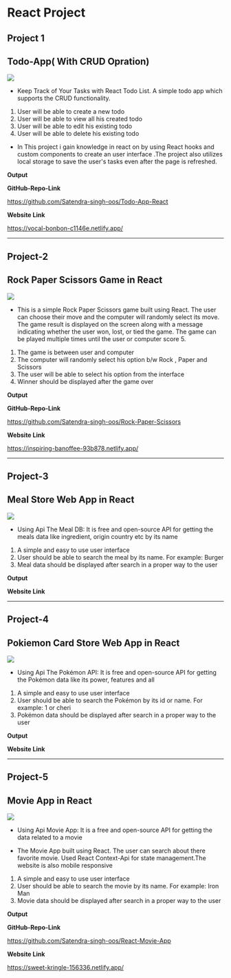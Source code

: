  # React Project #

## Project 1 ##
## Todo-App( With CRUD Opration) ##
![](https://img.shields.io/badge/-Task--1-brightgreen)

- Keep Track of Your Tasks with React Todo List.
A simple todo app which supports the CRUD functionality.

1. User will be able to create a new todo
2. User will be able to view all his created todo
3. User will be able to edit his existing todo
4. User will be able to delete his existing todo

- In This project i gain knowledge in react on by using React hooks and custom components to create an user interface .The project also utilizes local storage to save the user's tasks even after the page is refreshed.


**Output**

**GitHub-Repo-Link**

https://github.com/Satendra-singh-oos/Todo-App-React

**Website Link**

https://vocal-bonbon-c1146e.netlify.app/


<hr>



##  Project-2 ##
## Rock Paper Scissors Game in React ##
![](https://img.shields.io/badge/-Task--2-brightgreen)

- This is a simple Rock Paper Scissors game built using React. The user can choose their move and the computer will randomly select its move. The game result is displayed on the screen along with a message indicating whether the user won, lost, or tied the game. The game can be played multiple times until the user or computer score 5. 


1. The game is between user and computer
2. The computer will randomly select his option b/w Rock , Paper and Scissors
3. The user will be able to select his option from the interface
4. Winner should be displayed after the game over



**Output**

**GitHub-Repo-Link**

https://github.com/Satendra-singh-oos/Rock-Paper-Scissors

**Website Link**

https://inspiring-banoffee-93b878.netlify.app/

<hr>


##  Project-3 ##

## Meal Store Web App in React ##
![](https://img.shields.io/badge/-Task--2-brightgreen)

- Using  Api The Meal DB: It is free and open-source API for getting the meals data like ingredient, origin
country etc by its name


1. A simple and easy to use user interface
2. User should be able to search the meal by its name. For example: Burger
3. Meal data should be displayed after search in a proper way to the user


**Output**


**Website Link**

<hr>



##  Project-4 ##

## Pokiemon Card Store Web App in React ##
![](https://img.shields.io/badge/-Task--2-brightgreen)

- Using  Api The Pokémon API: It is free and open-source API for getting the Pokémon data like its power,
features and all


1. A simple and easy to use user interface
2. User should be able to search the Pokémon by its id or name. For example: 1 or cheri
3. Pokémon data should be displayed after search in a proper way to the user


**Output**


**Website Link**

<hr>


##  Project-5 ##

## Movie App in React ##
![](https://img.shields.io/badge/-Task--2-brightgreen)

- Using  Api Movie App: It is a free and open-source API for getting the data related to a movie

- The Movie App built using React. The user can search about there favorite movie. Used React Context-Api for state management.The website is also mobile responsive


1. A simple and easy to use user interface
2. User should be able to search the movie by its name. For example: Iron Man
3. Movie data should be displayed after search in a proper way to the user



**Output**

**GitHub-Repo-Link**

https://github.com/Satendra-singh-oos/React-Movie-App

**Website Link**

https://sweet-kringle-156336.netlify.app/
